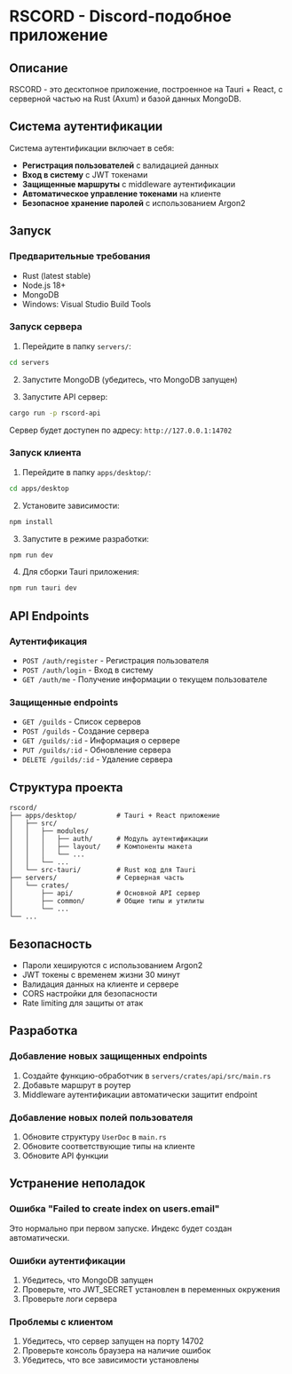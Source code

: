 # RSCORD - Discord-подобное приложение

## Описание

RSCORD - это десктопное приложение, построенное на Tauri + React, с серверной частью на Rust (Axum) и базой данных MongoDB.

## Система аутентификации

Система аутентификации включает в себя:

- **Регистрация пользователей** с валидацией данных
- **Вход в систему** с JWT токенами
- **Защищенные маршруты** с middleware аутентификации
- **Автоматическое управление токенами** на клиенте
- **Безопасное хранение паролей** с использованием Argon2

## Запуск

### Предварительные требования

- Rust (latest stable)
- Node.js 18+
- MongoDB
- Windows: Visual Studio Build Tools

### Запуск сервера

1. Перейдите в папку `servers/`:
```bash
cd servers
```

2. Запустите MongoDB (убедитесь, что MongoDB запущен)

3. Запустите API сервер:
```bash
cargo run -p rscord-api
```

Сервер будет доступен по адресу: `http://127.0.0.1:14702`

### Запуск клиента

1. Перейдите в папку `apps/desktop/`:
```bash
cd apps/desktop
```

2. Установите зависимости:
```bash
npm install
```

3. Запустите в режиме разработки:
```bash
npm run dev
```

4. Для сборки Tauri приложения:
```bash
npm run tauri dev
```

## API Endpoints

### Аутентификация

- `POST /auth/register` - Регистрация пользователя
- `POST /auth/login` - Вход в систему
- `GET /auth/me` - Получение информации о текущем пользователе

### Защищенные endpoints

- `GET /guilds` - Список серверов
- `POST /guilds` - Создание сервера
- `GET /guilds/:id` - Информация о сервере
- `PUT /guilds/:id` - Обновление сервера
- `DELETE /guilds/:id` - Удаление сервера

## Структура проекта

```
rscord/
├── apps/desktop/          # Tauri + React приложение
│   ├── src/
│   │   ├── modules/
│   │   │   ├── auth/      # Модуль аутентификации
│   │   │   ├── layout/    # Компоненты макета
│   │   │   └── ...
│   │   └── ...
│   └── src-tauri/         # Rust код для Tauri
├── servers/               # Серверная часть
│   └── crates/
│       ├── api/           # Основной API сервер
│       ├── common/        # Общие типы и утилиты
│       └── ...
└── ...
```

## Безопасность

- Пароли хешируются с использованием Argon2
- JWT токены с временем жизни 30 минут
- Валидация данных на клиенте и сервере
- CORS настройки для безопасности
- Rate limiting для защиты от атак

## Разработка

### Добавление новых защищенных endpoints

1. Создайте функцию-обработчик в `servers/crates/api/src/main.rs`
2. Добавьте маршрут в роутер
3. Middleware аутентификации автоматически защитит endpoint

### Добавление новых полей пользователя

1. Обновите структуру `UserDoc` в `main.rs`
2. Обновите соответствующие типы на клиенте
3. Обновите API функции

## Устранение неполадок

### Ошибка "Failed to create index on users.email"

Это нормально при первом запуске. Индекс будет создан автоматически.

### Ошибки аутентификации

1. Убедитесь, что MongoDB запущен
2. Проверьте, что JWT_SECRET установлен в переменных окружения
3. Проверьте логи сервера

### Проблемы с клиентом

1. Убедитесь, что сервер запущен на порту 14702
2. Проверьте консоль браузера на наличие ошибок
3. Убедитесь, что все зависимости установлены
